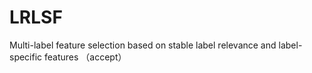 # LRLSF
Multi-label feature selection based on stable label relevance and label-specific features （accept）


